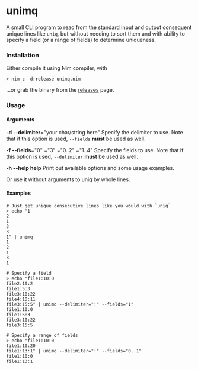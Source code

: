 # unimq

A small CLI program to read from the standard input and output consequent unique lines like `uniq`, but without needing to sort them and with ability to specify a field (or a range of fields) to determine uniqueness.

### Installation

Either compile it using Nim compiler, with
```
> nim c -d:release unimq.nim
```

…or grab the binary from the [releases](https://github.com/postsolar/unimq/releases) page.

### Usage

#### Arguments

  **-d --delimiter**="your char/string here"
    Specify the delimiter to use. Note that if this option is used, `--fields` **must** be used as well.

  **-f --fields**="0" ="3" ="0..2" ="1..4"
    Specify the fields to use. Note that if this option is used, `--delimiter` **must** be used as well.

  **-h --help help**
    Print out available options and some usage examples.

Or use it without arguments to uniq by whole lines.

#### Examples

```shell
# Just get unique consecutive lines like you would with `uniq`
> echo "1
2
1
3
3
1" | unimq
1
2
1
3
1

# Specify a field
> echo "file1:10:0
file2:10:2
file1:5:3
file3:10:22
file4:10:11
file3:15:5" | unimq --delimiter=":" --fields="1"
file1:10:0
file1:5:3
file3:10:22
file3:15:5

# Specify a range of fields
> echo "file1:10:0
file1:10:20
file1:13:1" | unimq --delimiter=":" --fields="0..1"
file1:10:0
file1:13:1
```

